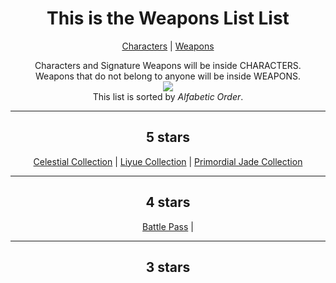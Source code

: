 <body>
  <div align="center">
    <h1>This is the Weapons List List</h1><p></p>
<a href="https://github.com/lihgrandini/characterstp/blob/main/Characters/README.md">Characters</a> | <a href="https://github.com/lihgrandini/characterstp/blob/main/Weapons/README.md">Weapons</a><p></p>
Characters and Signature Weapons will be inside CHARACTERS.<br>
Weapons that do not belong to anyone will be inside WEAPONS.<br>
<img src="https://images-wixmp-ed30a86b8c4ca887773594c2.wixmp.com/i/600cc6ca-4f52-40e6-a83c-3bcd6e94e0ee/de7abse-2810a71f-480f-47a6-845f-823598d9f05d.png/v1/fill/w_1170,h_339/mmd_genshin_impact_sword_set_dl_by_cherrypiewithpoison_de7abse-fullview.png"><br>
This list is sorted by <i>Alfabetic Order</i>.
<hr>
<h2>5 stars</h2>
<a href="">Celestial Collection</a> | 
<a href="https://github.com/lihgrandini/characterstp/blob/main/Weapons/Liyue/README.md">Liyue Collection</a> | 
<a href="https://github.com/lihgrandini/characterstp/blob/main/Weapons/Primordial%20Jade/README.md">Primordial Jade Collection</a>
<hr>
<h2>4 stars</h2>
<a href="https://github.com/lihgrandini/characterstp/blob/main/Weapons/Battle%20Pass/README.md">Battle Pass</a> | 
<hr>
<h2>3 stars</h2>

</body>
